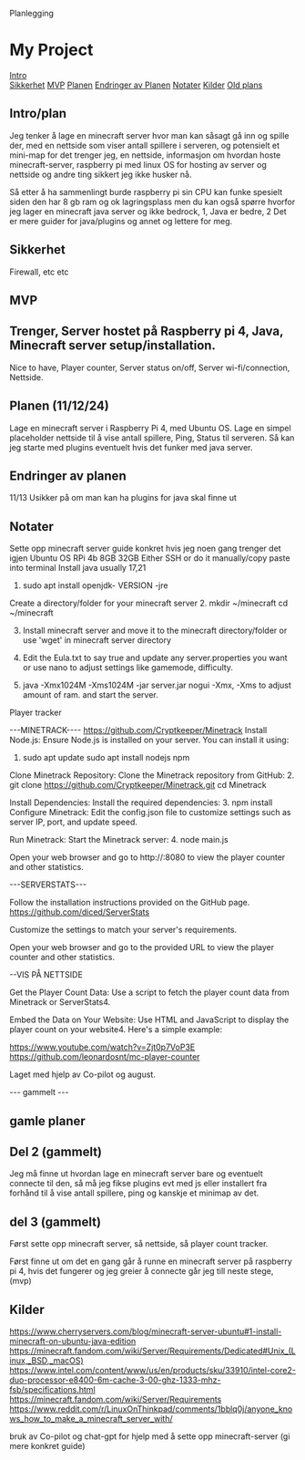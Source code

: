 Planlegging


# My Project

[Intro](#Intro/plan/Overview)  
[Sikkerhet](#sikkerhet)
[MVP](#MVP)
[Planen](#Planen)
[Endringer av Planen](#endringer-av-planen)
[Notater](#Notater)
[Kilder](#Kilder)
[Old plans](#gamle-planer)


## Intro/plan
Jeg tenker å lage en minecraft server hvor man kan såsagt gå inn og spille der, med en nettside som viser antall spillere i serveren, og potensielt et mini-map for det trenger jeg,
en nettside,
informasjon om hvordan hoste minecraft-server,
raspberry pi med linux OS for hosting av server og nettside
og andre ting sikkert jeg ikke husker nå.

  Så etter å ha sammenlingt burde raspberry pi sin CPU kan funke spesielt siden den har 8 gb ram og ok lagringsplass
 men du kan også spørre hvorfor jeg lager en minecraft java server og ikke bedrock, 1, Java er bedre, 2 Det er mere guider for java/plugins og annet og lettere for meg.


## Sikkerhet
Firewall, etc etc

## MVP
Trenger,
Server hostet på Raspberry pi 4, Java, Minecraft server setup/installation.
------
Nice to have,
Player counter, Server status on/off,  Server wi-fi/connection, Nettside.


## Planen (11/12/24)
Lage en minecraft server i Raspberry Pi 4, med Ubuntu OS.
Lage en simpel placeholder nettside til å vise antall spillere, Ping, Status til serveren.
Så kan jeg starte med plugins eventuelt hvis det funker med java server.

## Endringer av planen

11/13 
  Usikker på om man kan ha plugins for java skal finne ut



## Notater

Sette opp minecraft server guide konkret hvis jeg noen gang trenger det igjen
Ubuntu OS RPi 4b 8GB 32GB 
Either SSH or do it manually/copy paste into terminal 
Install java usually 17,21
1. sudo apt install openjdk- VERSION -jre 

Create a directory/folder for your minecraft server
2.  mkdir ~/minecraft
    cd ~/minecraft

3. Install minecraft server and move it to the minecraft directory/folder or use 'wget' in minecraft server directory

4. Edit the Eula.txt to say true and update any server.properties you want or use nano to adjust settings like gamemode, difficulty.

5. java -Xmx1024M -Xms1024M -jar server.jar nogui
-Xmx, -Xms to adjust amount of ram. and start the server.

Player tracker

---MINETRACK----
https://github.com/Cryptkeeper/Minetrack
Install Node.js: Ensure Node.js is installed on your server. You can install it using:
1.  sudo apt update
    sudo apt install nodejs npm

Clone Minetrack Repository: Clone the Minetrack repository from GitHub:
2.  git clone https://github.com/Cryptkeeper/Minetrack.git
    cd Minetrack

Install Dependencies: Install the required dependencies:
3.  npm install
    Configure Minetrack: Edit the config.json file to customize settings such as server IP, port, and update speed.

Run Minetrack: Start the Minetrack server:
4.  node main.js

Open your web browser and go to http://<your-server-ip>:8080 to view the player counter and other statistics.

---SERVERSTATS---

Follow the installation instructions provided on the GitHub page.
https://github.com/diced/ServerStats

Customize the settings to match your server's requirements.

Open your web browser and go to the provided URL to view the player counter and other statistics.

--VIS PÅ NETTSIDE


Get the Player Count Data: Use a script to fetch the player count data from Minetrack or ServerStats4.

Embed the Data on Your Website: Use HTML and JavaScript to display the player count on your website4. Here's a simple example:

https://www.youtube.com/watch?v=Zjt0p7VoP3E
https://github.com/leonardosnt/mc-player-counter

Laget med hjelp av Co-pilot og august.





--- gammelt ---
## gamle planer
## Del 2 (gammelt)
Jeg må finne ut hvordan lage en minecraft server bare og eventuelt connecte til den, 
så må jeg fikse plugins evt med js eller installert fra 
forhånd til å vise antall spillere, ping og kanskje et minimap av det.

## del 3 (gammelt)
Først sette opp minecraft server,
så nettside,
så player count tracker.

Først finne ut om det en gang går å runne en minecraft server på raspberry pi 4, hvis det fungerer og jeg greier å connecte går 
jeg till neste stege, (mvp)




## Kilder
https://www.cherryservers.com/blog/minecraft-server-ubuntu#1-install-minecraft-on-ubuntu-java-edition 
https://minecraft.fandom.com/wiki/Server/Requirements/Dedicated#Unix_(Linux,_BSD,_macOS)
https://www.intel.com/content/www/us/en/products/sku/33910/intel-core2-duo-processor-e8400-6m-cache-3-00-ghz-1333-mhz-fsb/specifications.html
https://minecraft.fandom.com/wiki/Server/Requirements
https://www.reddit.com/r/LinuxOnThinkpad/comments/1bblq0j/anyone_knows_how_to_make_a_minecraft_server_with/

bruk av Co-pilot og chat-gpt for hjelp med å sette opp minecraft-server (gi mere konkret guide)
